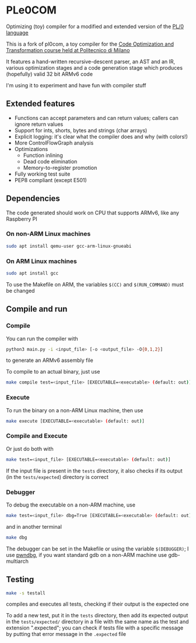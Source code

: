 # PLe0COM

Optimizing (toy) compiler for a modified and extended version of the [PL/0 language](https://en.wikipedia.org/wiki/PL/0)

This is a fork of pl0com, a toy compiler for the [Code Optimization and Transformation course held at Politecnico di Milano](https://cto-course-polimi.github.io/)

It features a hand-written recursive-descent parser, an AST and an IR, various optimization stages and a code generation stage which produces (hopefully) valid 32 bit ARMv6 code

I'm using it to experiment and have fun with compiler stuff

## Extended features

+ Functions can accept parameters and can return values; callers can ignore return values
+ Support for ints, shorts, bytes and strings (char arrays)
+ Explicit logging: it's clear what the compiler does and why (with colors!)
+ More ControlFlowGraph analysis
+ Optimizations
	+ Function inlining
	+ Dead code elimination
	+ Memory-to-register promotion
+ Fully working test suite
+ PEP8 compliant (except E501)

## Dependencies

The code generated should work on CPU that supports ARMv6, like any Raspberry PI

### On non-ARM Linux machines

```sh
sudo apt install qemu-user gcc-arm-linux-gnueabi
```

### On ARM Linux machines

```sh
sudo apt install gcc
```

To use the Makefile on ARM, the variables `$(CC)` and `$(RUN_COMMAND)` must be changed

## Compile and run

### Compile

You can run the compiler with

```sh
python3 main.py -i <input_file> [-o <output_file> -O{0,1,2}]
```

to generate an ARMv6 assembly file

To compile to an actual binary, just use

```sh
make compile test=<input_file> [EXECUTABLE=<executable> (default: out)]
```

### Execute

To run the binary on a non-ARM Linux machine, then use

```sh
make execute [EXECUTABLE=<executable> (default: out)]
```

### Compile and Execute

Or just do both with

```sh
make test=<input_file> [EXECUTABLE=<executable> (default: out)]
```

If the input file is present in the `tests` directory, it also checks if its output (in the `tests/expected`) directory is correct

### Debugger

To debug the executable on a non-ARM machine, use

```sh
make test=<input_file> dbg=True [EXECUTABLE=<executable> (default: out)]
```

and in another terminal

```sh
make dbg
```

The debugger can be set in the Makefile or using the variable `$(DEBUGGER)`; I use [pwndbg](https://github.com/pwndbg/pwndbg/), if you want standard gdb on a non-ARM machine use gdb-multiarch

## Testing

```sh
make -s testall
```

compiles and executes all tests, checking if their output is the expected one

To add a new test, put it in the `tests` directory, then add its expected output in the `tests/expected/` directory in a file with the same name as the test and extension ".expected"; you can check if tests file with a specific message by putting that error message in the `.expected` file
